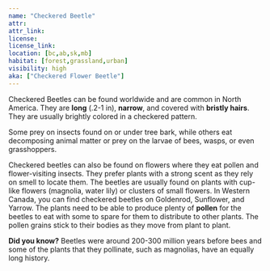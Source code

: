 ```yaml
---
name: "Checkered Beetle"
attr: 
attr_link: 
license: 
license_link: 
location: [bc,ab,sk,mb]
habitat: [forest,grassland,urban]
visibility: high 
aka: ["Checkered Flower Beetle"]
---
```

Checkered Beetles can be found worldwide and are common in North America. They are **long** (.2-1 in), **narrow**, and covered with **bristly hairs**. They are usually brightly colored in a checkered pattern. 

Some prey on insects found on or under tree bark, while others eat decomposing animal matter or prey on the larvae of bees, wasps, or even grasshoppers.

Checkered beetles can also be found on flowers where they eat pollen and flower-visiting insects. They prefer plants with a strong scent as they rely on smell to locate them. The beetles are usually found on plants with cup-like flowers (magnolia, water lily) or clusters of small flowers. In Western Canada, you can find checkered beetles on Goldenrod, Sunflower, and Yarrow. The plants need to be able to produce plenty of **pollen** for the beetles to eat with some to spare for them to distribute to other plants. The pollen grains stick to their bodies as they move from plant to plant.

**Did you know?** Beetles were around 200-300 million years before bees and some of the plants that they pollinate, such as magnolias, have an equally long history.
